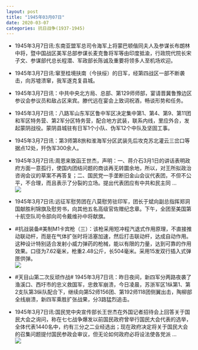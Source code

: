 ```yaml
---
layout: post
title: "1945年03月07日"
date: 2020-03-07
categories: 抗日战争(1937-1945)
---
```


<meta name="referrer" content="no-referrer" />

- 1945年3月7日讯:东南亚盟军总司令海军上将蒙巴顿偕同夫人及参谋长布朗林中将，暨中国战区美军总部参谋长麦克鲁将军等由印度抵渝，行政院代院长宋子文、参谋部代总长程潜、军政部长陈诚及重要将领多人至机场欢迎。 

- 1945年3月7日讯:窜至桂境扶南（今扶绥）的日军，经第四战区一部不断袭击，向苏墟溃窜，我军遂克复县城。 

- 1945年3月7日讯：中共中央北方局、总部、第129师师部，宴请晋冀鲁豫边区参议会参议员和敌占区来宾。滕代远在宴会上致词祝酒，畅谈形势和任务。 

- 1945年3月7日讯：八路军山东军区鲁中军区决定集中第1、第4、第9、第11团和军区特务营、第2军分区特务营，配合地方武装，联系内线，里应外合，发起蒙阴战役。蒙阴县城驻有日军1个小队、伪军12个中队及坚固工事。 

- 1945年3月7日讯：第3师第8旅和淮海军分区武装先后攻克苏北灌云三岔口等据点12处，歼伪军300余人。 

- 1945年3月7日讯:周恩来致函王世杰，声明：一、蒋介石3月1日的讲话表明政府方面一意孤行，使国内团结问题的商谈再无转圜余地，所以，对王所拟政治咨询会议的草案不再答复；二、国民党一手垄断旧金山会议代表团，不但不公平，不合理，而且表示了分裂的立场。提出代表团应有中共和民主同 ... <br/><img src="https://wx4.sinaimg.cn/large/aca367d8ly1gcl8c9r0t7j20c80aydfx.jpg" />

- 1945年3月7日讯:远征军慰劳团在八莫慰劳驻印军，团长于斌向副总指挥郑洞国献胜利锦旗及慰劳书，向其他五名高级官佐赠纪念章。下午，全团至美国第十航空队司令部向司令戴维孙中将献旗。 

- #抗战装备#美制M1卡宾枪（三）：该枪采用短冲程汽退式作用原理，不直接推动联动杆，而是在气体扩张时将活塞加速，然后打击联动杆，达成自动作用。这种设计特别适合发射小威力弹药的枪械，能以有限的力量，达到可靠的作用效果。口径为7.62毫米，枪重2.48公斤，长504毫米。采用15发双行插入式弹匣供弹。 <br/><img src="https://wx2.sinaimg.cn/large/aca367d8ly1gcl4vlijopj20d60geada.jpg" />

- #天目山第二次反顽作战# 1945年3月7日讯：昨日夜间，新四军分两路夜袭了渔溪口、西圩市的忠义救国军，忠救军崩溃，今日凌晨，苏浙军区1纵第1、第2支队第3纵队配合下，继续向第52师156团、第192师118团侧翼出击，陶柳部全线崩溃，新四军乘胜扩张战果，分3路猛烈追击。 

- 1945年3月7日讯:国民党中央宣传部长王世杰在外国记者招待会上回答关于国民大会之询问，称在七七战争爆发以前国民政府曾举行国民大会代表的选举，全体代表1440名中，约有三分之二业经选出；现在政府决定将关于国民大会的召集问题提付国民参政会审议，但无论如何政府必将设法使各党派 ... <br/><img src="https://wx2.sinaimg.cn/large/aca367d8ly1gcl1igx1gpj20c8090q2z.jpg" />

